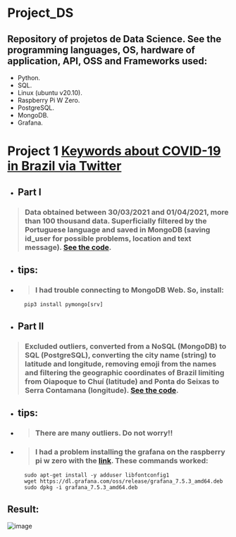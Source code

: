 # Project_DS

## Repository of projetos de Data Science. See the programming languages, OS, hardware of application, API, OSS and Frameworks used:

  - Python.
  - SQL.
  - Linux (ubuntu v20.10).
  - Raspberry Pi W Zero.
  - PostgreSQL.
  - MongoDB.
  - Grafana.
  
  


# Project 1 [Keywords about COVID-19 in Brazil via Twitter](https://github.com/Mendes1302/Projects_DS/tree/main/Text_Mining/Twitter_covid)

* ## Part I

> ### Data obtained between 30/03/2021 and 01/04/2021, more than 100 thousand data. Superficially filtered by the Portuguese language and saved in MongoDB (saving id_user for possible problems, location and text message). [See the code](https://github.com/Mendes1302/Projects_DS/blob/main/Text_Mining/Twitter_covid/get_filter_saved.py).

* ## tips:
* > ### I had trouble connecting to MongoDB Web. So, install:
        pip3 install pymongo[srv]
        
* ## Part II

> ### Excluded outliers, converted from a NoSQL (MongoDB) to SQL (PostgreSQL), converting the city name (string) to latitude and longitude, removing emoji from the names and filtering the geographic coordinates of Brazil limiting from Oiapoque to Chuí (latitude) and Ponta do Seixas to Serra Contamana (longitude). [See the code](https://github.com/Mendes1302/Projects_DS/blob/main/Text_Mining/Twitter_covid/send_database.py).

* ## tips:
* > ### There are many outliers. Do not worry!!
* > ### I had a problem installing the grafana on the raspberry pi w zero with the [link](https://grafana.com/tutorials/install-grafana-on-raspberry-pi/). These commands worked:
        sudo apt-get install -y adduser libfontconfig1
        wget https://dl.grafana.com/oss/release/grafana_7.5.3_amd64.deb
        sudo dpkg -i grafana_7.5.3_amd64.deb

        
        
        
        

## Result:
![image](https://github.com/Mendes1302/Projects_DS/blob/main/Text_Mining/Twitter_covid/midia/conclusion.png)


